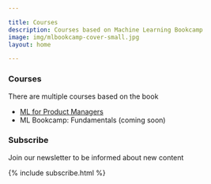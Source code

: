 ```yaml
---

title: Courses
description: Courses based on Machine Learning Bookcamp
image: img/mlbookcamp-cover-small.jpg
layout: home

---
```


### Courses

There are multiple courses based on the book

* [ML for Product Managers](/course/ml-pm)
* ML Bookcamp: Fundamentals (coming soon)


### Subscribe

Join our newsletter to be informed about new content

{% include subscribe.html %}
